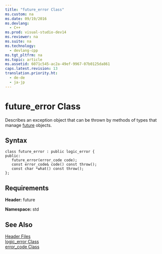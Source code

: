 ```yaml
---
title: "future_error Class"
ms.custom: na
ms.date: 09/19/2016
ms.devlang: 
  - C++
ms.prod: visual-studio-dev14
ms.reviewer: na
ms.suite: na
ms.technology: 
  - devlang-cpp
ms.tgt_pltfrm: na
ms.topic: article
ms.assetid: 6071c545-ac2a-49ef-9967-07b0125da861
caps.latest.revision: 13
translation.priority.ht: 
  - de-de
  - ja-jp
---
```

# future_error Class
Describes an exception object that can be thrown by methods of types that manage [future](../vs140/future-Class.md) objects.  
  
## Syntax  
  
```  
class future_error : public logic_error {  
public:  
   future_error(error_code code);  
   const error_code& code() const throw();  
   const char *what() const throw();  
};  
```  
  
## Requirements  
 **Header:** future  
  
 **Namespace:** std  
  
## See Also  
 [Header Files](../vs140/C---Standard-Library-Header-Files.md)   
 [logic_error Class](../vs140/logic_error-Class.md)   
 [error_code Class](../vs140/error_code-Class.md)